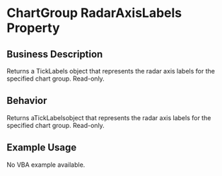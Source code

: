 # ChartGroup RadarAxisLabels Property

## Business Description
Returns a TickLabels object that represents the radar axis labels for the specified chart group. Read-only.

## Behavior
Returns aTickLabelsobject that represents the radar axis labels for the specified chart group. Read-only.

## Example Usage
No VBA example available.